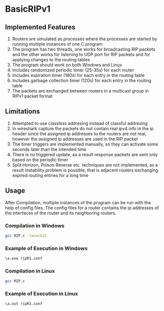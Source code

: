 # BasicRIPv1

##  Implemented Features
1. Routers are simulated as processes where the processes are started by running multiple instances of one C program
2. The program has two threads, one works for broadcasting RIP packets and the other works for listening to UDP port for RIP packets and for applying changes to the routing tables
3. The program should work on both Windows and Linux
4. Includes randomized periodic timer (25-35s) for each router
5. Includes expiration timer (180s) for each entry in the routing table
6. Includes garbage collection timer (120s) for each entry in the routing table
7. The packets are exchanged between routers in a multicast group in RIPv1 packet format

##  Limitations
1. Attempted to use classless addresing instead of classful addresing
2. In wireshark capture the packets do not contain real ipv4 info in the ip header since the assigned ip addresses to the routers are not real, however the assigned ip addresses are used in the RIP packet
3. The timer triggers are implemented manually, so they can activate some seconds later than the intended time
4. There is no triggered update, as a result response packets are sent only based on the periodic timer
5. Split Horizon, Poison Reverse etc. techniques are not implemented, as a result instability problem is possible, that is adjacent routers exchanging expired routing entries for a long time

## Usage
After Compilation, multiple instances of the program can be run with the help of config files. The config files for a router contains the ip addresses of the interfaces of the router and its neighboring routers.

### Compilation in Windows
```bash
gcc RIP.c -lwsock32
```

### Example of Execution in Windows
```bash
\a.exe ripR1.conf
```

### Compilation in Linux
```bash
gcc RIP.c
```

### Example of Execution in Linux
```bash
\a.out ripR1.conf
```

